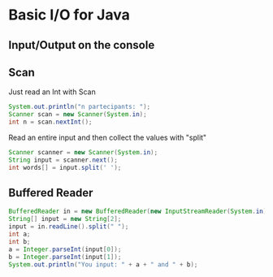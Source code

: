 # Basic I/O for Java

## Input/Output on the console


## Scan

Just read an Int with Scan

```java
System.out.println("n partecipants: ");
Scanner scan = new Scanner(System.in);
int n = scan.nextInt();
```

Read an entire input and then collect the values with "split"

```java
Scanner scanner = new Scanner(System.in);
String input = scanner.next();
int words[] = input.split(' ');
```

## Buffered Reader

```java
BufferedReader in = new BufferedReader(new InputStreamReader(System.in)); 
String[] input = new String[2];     
input = in.readLine().split(" "); 
int a; 
int b; 
a = Integer.parseInt(input[0]); 
b = Integer.parseInt(input[1]); 
System.out.println("You input: " + a + " and " + b); 
```
